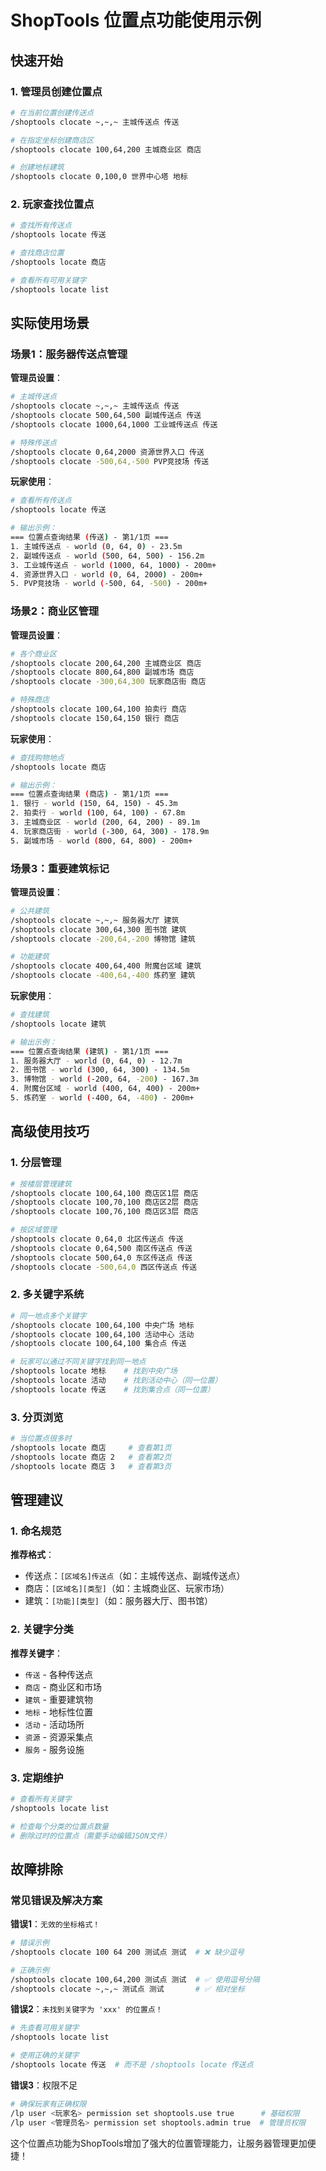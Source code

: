 # ShopTools 位置点功能使用示例

## 快速开始

### 1. 管理员创建位置点

```bash
# 在当前位置创建传送点
/shoptools clocate ~,~,~ 主城传送点 传送

# 在指定坐标创建商店区
/shoptools clocate 100,64,200 主城商业区 商店

# 创建地标建筑
/shoptools clocate 0,100,0 世界中心塔 地标
```

### 2. 玩家查找位置点

```bash
# 查找所有传送点
/shoptools locate 传送

# 查找商店位置
/shoptools locate 商店

# 查看所有可用关键字
/shoptools locate list
```

## 实际使用场景

### 场景1：服务器传送点管理

**管理员设置**：
```bash
# 主城传送点
/shoptools clocate ~,~,~ 主城传送点 传送
/shoptools clocate 500,64,500 副城传送点 传送
/shoptools clocate 1000,64,1000 工业城传送点 传送

# 特殊传送点
/shoptools clocate 0,64,2000 资源世界入口 传送
/shoptools clocate -500,64,-500 PVP竞技场 传送
```

**玩家使用**：
```bash
# 查看所有传送点
/shoptools locate 传送

# 输出示例：
=== 位置点查询结果 (传送) - 第1/1页 ===
1. 主城传送点 - world (0, 64, 0) - 23.5m
2. 副城传送点 - world (500, 64, 500) - 156.2m
3. 工业城传送点 - world (1000, 64, 1000) - 200m+
4. 资源世界入口 - world (0, 64, 2000) - 200m+
5. PVP竞技场 - world (-500, 64, -500) - 200m+
```

### 场景2：商业区管理

**管理员设置**：
```bash
# 各个商业区
/shoptools clocate 200,64,200 主城商业区 商店
/shoptools clocate 800,64,800 副城市场 商店
/shoptools clocate -300,64,300 玩家商店街 商店

# 特殊商店
/shoptools clocate 100,64,100 拍卖行 商店
/shoptools clocate 150,64,150 银行 商店
```

**玩家使用**：
```bash
# 查找购物地点
/shoptools locate 商店

# 输出示例：
=== 位置点查询结果 (商店) - 第1/1页 ===
1. 银行 - world (150, 64, 150) - 45.3m
2. 拍卖行 - world (100, 64, 100) - 67.8m
3. 主城商业区 - world (200, 64, 200) - 89.1m
4. 玩家商店街 - world (-300, 64, 300) - 178.9m
5. 副城市场 - world (800, 64, 800) - 200m+
```

### 场景3：重要建筑标记

**管理员设置**：
```bash
# 公共建筑
/shoptools clocate ~,~,~ 服务器大厅 建筑
/shoptools clocate 300,64,300 图书馆 建筑
/shoptools clocate -200,64,-200 博物馆 建筑

# 功能建筑
/shoptools clocate 400,64,400 附魔台区域 建筑
/shoptools clocate -400,64,-400 炼药室 建筑
```

**玩家使用**：
```bash
# 查找建筑
/shoptools locate 建筑

# 输出示例：
=== 位置点查询结果 (建筑) - 第1/1页 ===
1. 服务器大厅 - world (0, 64, 0) - 12.7m
2. 图书馆 - world (300, 64, 300) - 134.5m
3. 博物馆 - world (-200, 64, -200) - 167.3m
4. 附魔台区域 - world (400, 64, 400) - 200m+
5. 炼药室 - world (-400, 64, -400) - 200m+
```

## 高级使用技巧

### 1. 分层管理

```bash
# 按楼层管理建筑
/shoptools clocate 100,64,100 商店区1层 商店
/shoptools clocate 100,70,100 商店区2层 商店
/shoptools clocate 100,76,100 商店区3层 商店

# 按区域管理
/shoptools clocate 0,64,0 北区传送点 传送
/shoptools clocate 0,64,500 南区传送点 传送
/shoptools clocate 500,64,0 东区传送点 传送
/shoptools clocate -500,64,0 西区传送点 传送
```

### 2. 多关键字系统

```bash
# 同一地点多个关键字
/shoptools clocate 100,64,100 中央广场 地标
/shoptools clocate 100,64,100 活动中心 活动
/shoptools clocate 100,64,100 集合点 传送

# 玩家可以通过不同关键字找到同一地点
/shoptools locate 地标    # 找到中央广场
/shoptools locate 活动    # 找到活动中心（同一位置）
/shoptools locate 传送    # 找到集合点（同一位置）
```

### 3. 分页浏览

```bash
# 当位置点很多时
/shoptools locate 商店     # 查看第1页
/shoptools locate 商店 2   # 查看第2页
/shoptools locate 商店 3   # 查看第3页
```

## 管理建议

### 1. 命名规范

**推荐格式**：
- 传送点：`[区域名]传送点`（如：主城传送点、副城传送点）
- 商店：`[区域名][类型]`（如：主城商业区、玩家市场）
- 建筑：`[功能][类型]`（如：服务器大厅、图书馆）

### 2. 关键字分类

**推荐关键字**：
- `传送` - 各种传送点
- `商店` - 商业区和市场
- `建筑` - 重要建筑物
- `地标` - 地标性位置
- `活动` - 活动场所
- `资源` - 资源采集点
- `服务` - 服务设施

### 3. 定期维护

```bash
# 查看所有关键字
/shoptools locate list

# 检查每个分类的位置点数量
# 删除过时的位置点（需要手动编辑JSON文件）
```

## 故障排除

### 常见错误及解决方案

**错误1**：`无效的坐标格式！`
```bash
# 错误示例
/shoptools clocate 100 64 200 测试点 测试  # ❌ 缺少逗号

# 正确示例
/shoptools clocate 100,64,200 测试点 测试  # ✅ 使用逗号分隔
/shoptools clocate ~,~,~ 测试点 测试       # ✅ 相对坐标
```

**错误2**：`未找到关键字为 'xxx' 的位置点！`
```bash
# 先查看可用关键字
/shoptools locate list

# 使用正确的关键字
/shoptools locate 传送  # 而不是 /shoptools locate 传送点
```

**错误3**：权限不足
```bash
# 确保玩家有正确权限
/lp user <玩家名> permission set shoptools.use true      # 基础权限
/lp user <管理员名> permission set shoptools.admin true  # 管理员权限
```

这个位置点功能为ShopTools增加了强大的位置管理能力，让服务器管理更加便捷！

